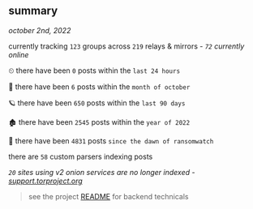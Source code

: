 
## summary
_october 2nd, 2022_

currently tracking `123` groups across `219` relays & mirrors - _`72` currently online_

⏲ there have been `0` posts within the `last 24 hours`

🦈 there have been `6` posts within the `month of october`

🪐 there have been `650` posts within the `last 90 days`

🏚 there have been `2545` posts within the `year of 2022`

🦕 there have been `4831` posts `since the dawn of ransomwatch`

there are `58` custom parsers indexing posts

_`20` sites using v2 onion services are no longer indexed - [support.torproject.org](https://support.torproject.org/onionservices/v2-deprecation/)_

> see the project [README](https://github.com/joshhighet/ransomwatch#ransomwatch--) for backend technicals
